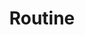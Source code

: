 ---
title: Routine
layout: revealjs-talkabout
quantity: 4
script: 
- 
- 
- My daily routine? 
- Well, my daily routine is pretty (busy/normal). 
- On Weekdays, I ___ and ___.
- In the mornings,
- I wake up, get up and take a shower. 
- I brush my teeth, get dressed,
- I make and eat breakfast. 
- I leave for work at ___ and get to work at ___.
- I start work at ___.
- In the afternoons,
- I have lunch at ___, finish lunch and go back to work.
- I start work again and work until  ___.
- I stop working at ___.
- In the evenings,
- I get home at ___, make and have dinner,
- do the dishes, watch some TV or use my computer.
- I usually go to bed at around ___.
---